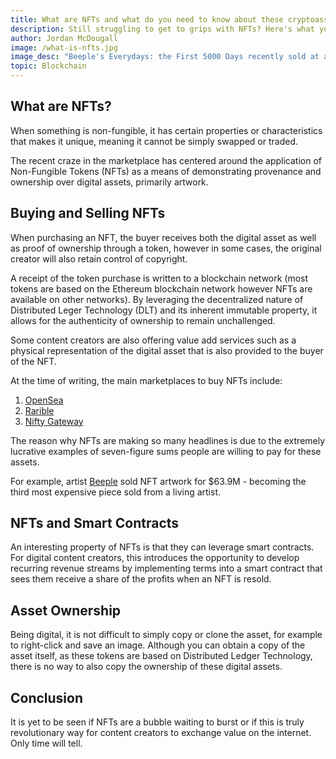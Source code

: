 ```yaml
---
title: What are NFTs and what do you need to know about these cryptoassets?
description: Still struggling to get to grips with NFTs? Here's what you need to understand about the latest crypto craze.
author: Jordan McDougall
image: /what-is-nfts.jpg
image_desc: "Beeple's Everydays: the First 5000 Days recently sold at auction for $63.9M"
topic: Blockchain
---
```


## What are NFTs?

When something is non-fungible, it has certain properties or characteristics that makes it unique, meaning it cannot be simply swapped or traded.

The recent craze in the marketplace has centered around the application of Non-Fungible Tokens (NFTs) as a means of demonstrating provenance and ownership over digital assets, primarily artwork.

## Buying and Selling NFTs

When purchasing an NFT, the buyer receives both the digital asset as well as proof of ownership through a token, however in some cases, the original creator will also retain control of copyright.

A receipt of the token purchase is written to a blockchain network (most tokens are based on the Ethereum blockchain network however NFTs are available on other networks). By leveraging the decentralized nature of Distributed Leger Technology (DLT) and its inherent immutable property, it allows for the authenticity of ownership to remain unchallenged.

Some content creators are also offering value add services such as a physical representation of the digital asset that is also provided to the buyer of the NFT.

At the time of writing, the main marketplaces to buy NFTs include:

1. [OpenSea](https://opensea.io/)
2. [Rarible](https://rarible.com/)
3. [Nifty Gateway](https://niftygateway.com/)

The reason why NFTs are making so many headlines is due to the extremely lucrative examples of seven-figure sums people are willing to pay for these assets.

For example, artist [Beeple](https://twitter.com/beeple) sold NFT artwork for $63.9M - becoming the third most expensive piece sold from a living artist.

## NFTs and Smart Contracts

An interesting property of NFTs is that they can leverage smart contracts. For digital content creators, this introduces the opportunity to develop recurring revenue streams by implementing terms into a smart contract that sees them receive a share of the profits when an NFT is resold.

## Asset Ownership

Being digital, it is not difficult to simply copy or clone the asset, for example to right-click and save an image. Although you can obtain a copy of the asset itself, as these tokens are based on Distributed Ledger Technology, there is no way to also copy the ownership of these digital assets.

## Conclusion

It is yet to be seen if NFTs are a bubble waiting to burst or if this is truly revolutionary way for content creators to exchange value on the internet. Only time will tell.
